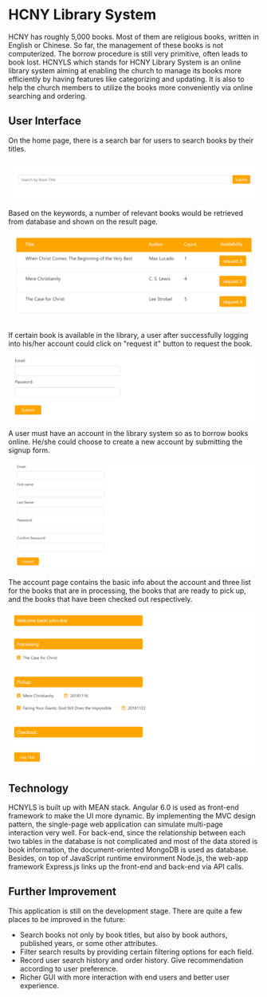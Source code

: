 # HCNY Library System

HCNY has roughly 5,000 books. Most of them are religious books, written in English or Chinese. So far, the management of these books is not computerized. The borrow procedure is still very primitive, often leads to book lost. HCNYLS which stands for HCNY Library System is an online library system aiming at enabling the church to manage its books more efficiently by having features like categorizing and updating. It is also to help the church members to utilize the books more conveniently via online searching and ordering.

## User Interface

On the home page, there is a search bar for users to search books by their titles.

![alt text](documentation/search.png)

Based on the keywords, a number of relevant books would be retrieved from database and shown on the result page.

![alt text](documentation/result.png)

If certain book is available in the library, a user after successfully logging into his/her account could click on "request it" button to request the book.

![alt text](documentation/login.png)

A user must have an account in the library system so as to borrow books online. He/she could choose to create a new account by submitting the signup form.

![alt text](documentation/signup.png)

The account page contains the basic info about the account and three list for the books that are in processing, the books that are ready to pick up, and the books that have been checked out respectively.

![alt text](documentation/account.png)

## Technology

HCNYLS is built up with MEAN stack. Angular 6.0 is used as front-end framework to make the UI more dynamic. By implementing the MVC design pattern, the single-page web application can simulate multi-page interaction very well. For back-end, since the relationship between each two tables in the database is not complicated and most of the data stored is book information, the document-oriented MongoDB is used as database. Besides, on top of JavaScript runtime environment Node.js, the web-app framework Express.js links up the front-end and back-end via API calls.

## Further Improvement

This application is still on the development stage. There are quite a few places to be improved in the future:

- Search books not only by book titles, but also by book authors, published years, or some other attributes.
- Filter search results by providing certain filtering options for each field.
- Record user search history and order history. Give recommendation according to user preference.
- Richer GUI with more interaction with end users and better user experience.

